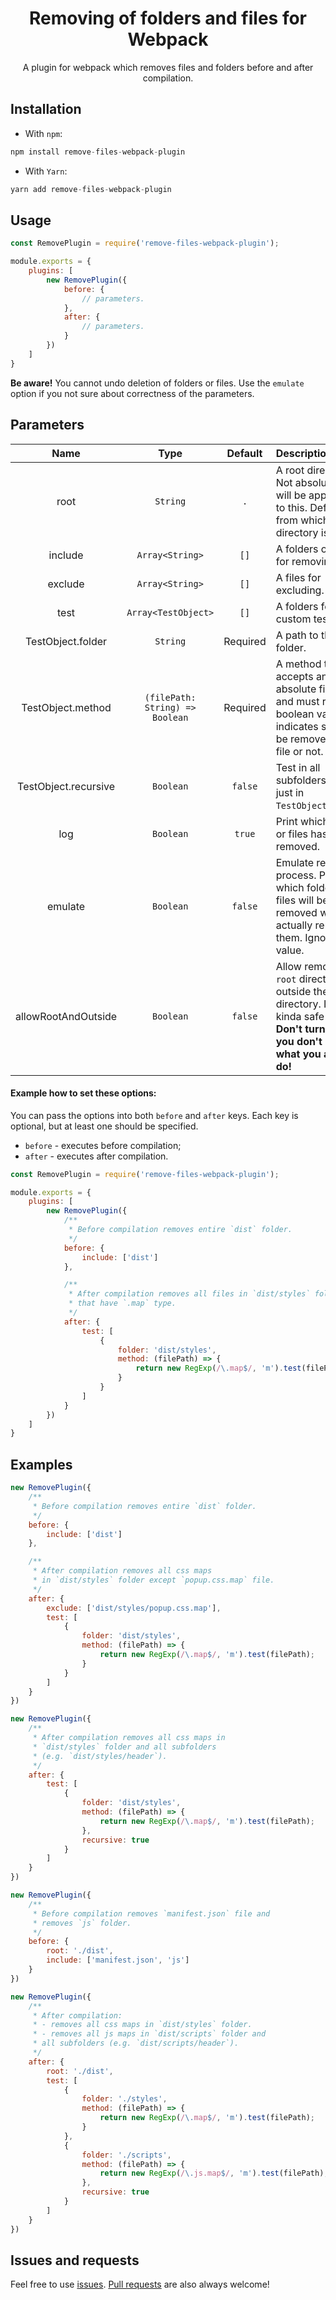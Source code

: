 <h1 align="center">
    Removing of folders and files for Webpack
</h1>

<p align="center">
    A plugin for webpack which removes files and folders before and after compilation.
</p>


## Installation

- With `npm`:
```javascript
npm install remove-files-webpack-plugin
```

- With `Yarn`:
```javascript
yarn add remove-files-webpack-plugin
```


## Usage

```javascript
const RemovePlugin = require('remove-files-webpack-plugin');

module.exports = {
    plugins: [
        new RemovePlugin({
            before: {
                // parameters.
            },
            after: {
                // parameters.
            }
        })
    ]
}
```

**Be aware!** You cannot undo deletion of folders or files. Use the `emulate` option if you not sure about correctness of the parameters.


## Parameters

|         Name         |              Type               | Default  | Description                                                                                                                                             |
| :------------------: | :-----------------------------: | :------: | :------------------------------------------------------------------------------------------------------------------------------------------------------ |
|         root         |            `String`             |   `.`    | A root directory. Not absolute paths will be appended to this. Defaults to from which directory is called.                                              |
|       include        |         `Array<String>`         |   `[]`   | A folders or files for removing.                                                                                                                        |
|       exclude        |         `Array<String>`         |   `[]`   | A files for excluding.                                                                                                                                  |
|         test         |       `Array<TestObject>`       |   `[]`   | A folders for custom testing.                                                                                                                           |
|  TestObject.folder   |            `String`             | Required | A path to the folder.                                                                                                                                   |
|  TestObject.method   | `(filePath: String) => Boolean` | Required | A method that accepts an absolute file path and must return boolean value that indicates should be removed that file or not.                            |
| TestObject.recursive |            `Boolean`            | `false`  | Test in all subfolders, not just in `TestObject.folder`.                                                                                                |
|         log          |            `Boolean`            |  `true`  | Print which folders or files has been removed.                                                                                                          |
|       emulate        |            `Boolean`            | `false`  | Emulate remove process. Print which folders or files will be removed without actually removing them. Ignores `log` value.                               |
| allowRootAndOutside  |            `Boolean`            | `false`  | Allow remove of a `root` directory or outside the `root` directory. It's kinda safe mode. **Don't turn it on, if you don't know what you actually do!** |

#### Example how to set these options:

You can pass the options into both `before` and `after` keys. Each key is optional, but at least one should be specified. 

- `before` - executes before compilation; 
- `after` - executes after compilation.

```javascript
const RemovePlugin = require('remove-files-webpack-plugin');

module.exports = {
    plugins: [
        new RemovePlugin({
            /**
             * Before compilation removes entire `dist` folder.
             */
            before: {
                include: ['dist']
            },

            /**
             * After compilation removes all files in `dist/styles` folder,
             * that have `.map` type.
             */
            after: {
                test: [
                    {
                        folder: 'dist/styles',
                        method: (filePath) => {
                            return new RegExp(/\.map$/, 'm').test(filePath);
                        }
                    } 
                ]
            }
        })
    ]
}
```


## Examples

```javascript
new RemovePlugin({
    /**
     * Before compilation removes entire `dist` folder.
     */ 
    before: {
        include: ['dist']
    },

    /**
     * After compilation removes all css maps 
     * in `dist/styles` folder except `popup.css.map` file.
     */
    after: {
        exclude: ['dist/styles/popup.css.map'],
        test: [
            {
                folder: 'dist/styles',
                method: (filePath) => {
                    return new RegExp(/\.map$/, 'm').test(filePath);
                }
            }
        ]
    }
})
```

```javascript
new RemovePlugin({
    /**
     * After compilation removes all css maps in 
     * `dist/styles` folder and all subfolders 
     * (e.g. `dist/styles/header`).
     */
    after: {
        test: [
            {
                folder: 'dist/styles',
                method: (filePath) => {
                    return new RegExp(/\.map$/, 'm').test(filePath);
                },
                recursive: true
            }
        ]
    }
})
```

```javascript
new RemovePlugin({
    /**
     * Before compilation removes `manifest.json` file and 
     * removes `js` folder.
     */
    before: {
        root: './dist',
        include: ['manifest.json', 'js']
    }
})
```

```javascript
new RemovePlugin({
    /**
     * After compilation:
     * - removes all css maps in `dist/styles` folder.
     * - removes all js maps in `dist/scripts` folder and 
     * all subfolders (e.g. `dist/scripts/header`).
     */
    after: {
        root: './dist',
        test: [
            {
                folder: './styles',
                method: (filePath) => {
                    return new RegExp(/\.map$/, 'm').test(filePath);
                }
            },
            {
                folder: './scripts',
                method: (filePath) => {
                    return new RegExp(/\.js.map$/, 'm').test(filePath);
                },
                recursive: true
            }
        ]
    }
})
```


## Issues and requests

Feel free to use [issues](https://github.com/Amaimersion/remove-files-webpack-plugin/issues). [Pull requests](https://github.com/Amaimersion/remove-files-webpack-plugin/pulls) are also always welcome!
